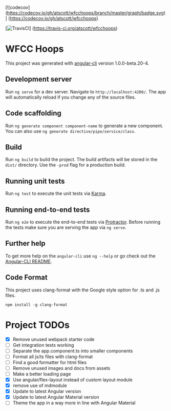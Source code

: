 [![codecov]
(https://codecov.io/gh/atscott/wfcchoops/branch/master/graph/badge.svg)]
(https://codecov.io/gh/atscott/wfcchoops)

[![TravisCI](https://travis-ci.org/atscott/wfcchoops.svg?branch=master)]
(https://travis-ci.org/atscott/wfcchoops)

# WFCC Hoops

This project was generated with [angular-cli](https://github.com/angular/angular-cli) version 1.0.0-beta.20-4.

## Development server
Run `ng serve` for a dev server. Navigate to `http://localhost:4200/`. The app will automatically reload if you change any of the source files.

## Code scaffolding

Run `ng generate component component-name` to generate a new component. You can also use `ng generate directive/pipe/service/class`.

## Build

Run `ng build` to build the project. The build artifacts will be stored in the `dist/` directory. Use the `-prod` flag for a production build.

## Running unit tests

Run `ng test` to execute the unit tests via [Karma](https://karma-runner.github.io).

## Running end-to-end tests

Run `ng e2e` to execute the end-to-end tests via [Protractor](http://www.protractortest.org/).
Before running the tests make sure you are serving the app via `ng serve`.

## Further help

To get more help on the `angular-cli` use `ng --help` or go check out the [Angular-CLI README](https://github.com/angular/angular-cli/blob/master/README.md).

## Code Format

This project uses clang-format with the Google style option for .ts and .js files.

`npm install -g clang-format`

# Project TODOs

  * [x] Remove unused webpack starter code
  * [ ] Get integration tests working
  * [ ] Separate the app.component.ts into smaller components
  * [ ] Format all js/ts files with clang-format
  * [ ] Find a good formatter for html files
  * [ ] Remove unused images and docs from assets
  * [ ] Make a better loading page
  * [x] Use angular/flex-layout instead of custom layout module
  * [x] remove use of mdmodule
  * [x] Update to latest Angular version
  * [x] Update to latest Angular Material version
  * [ ] Theme the app in a way more in line with Angular Material
